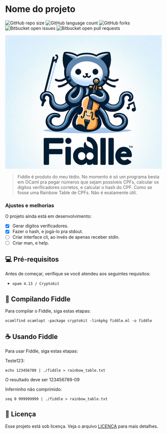 # Nome do projeto

![GitHub repo size](https://img.shields.io/github/repo-size/iuricode/README-template?style=for-the-badge)
![GitHub language count](https://img.shields.io/github/languages/count/iuricode/README-template?style=for-the-badge)
![GitHub forks](https://img.shields.io/github/forks/iuricode/README-template?style=for-the-badge)
![Bitbucket open issues](https://img.shields.io/bitbucket/issues/iuricode/README-template?style=for-the-badge)
![Bitbucket open pull requests](https://img.shields.io/bitbucket/pr-raw/iuricode/README-template?style=for-the-badge)

<img src="image.png" alt="Fiddle logo">

> Fiddle é produto do meu tédio. No momento é só um programa besta em OCaml pra pegar números que sejam possíveis CPFs, calcular os dígitos verificadores corretos, e calcular o hash do CPF. Como se fosse uma Rainbow Table de CPFs. Não é exatamente útil. 

### Ajustes e melhorias

O projeto ainda está em desenvolvimento:

- [x] Gerar dígitos verificadores.
- [x] Fazer o hash, e jogá-lo pra stdout.
- [ ] Criar interface cli, ao invés de apenas receber stdin.
- [ ] Criar man, e help.

## 💻 Pré-requisitos

Antes de começar, verifique se você atendeu aos seguintes requisitos:

- `opam 4.13 / Cryptokit `

## 🚀 Compilando Fiddle

Para compilar o Fiddle, siga estas etapas:

```
ocamlfind ocamlopt -package cryptokit -linkpkg fiddle.ml -o fiddle
```


## ☕ Usando Fiddle

Para usar Fiddle, siga estas etapas:

Teste123:
```
echo 123456789 | ./fiddle > rainbow_table.txt
```
O resultado deve ser 123456789-09

Inferninho não comprimido:
```
seq 0 999999999 | ./fiddle > rainbow_table.txt
```

## 📝 Licença

Esse projeto está sob licença. Veja o arquivo [LICENÇA](LICENSE.md) para mais detalhes.
